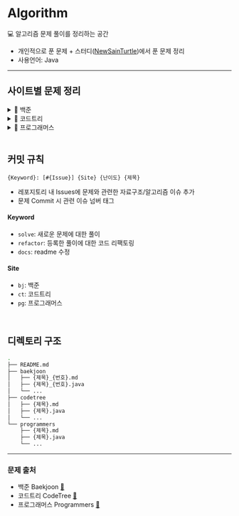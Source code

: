 # Algorithm

💻 알고리즘 문제 풀이를 정리하는 공간

- 개인적으로 푼 문제 + 스터디([NewSainTurtle](https://github.com/NewSainTurtle))에서 푼 문제 정리
- 사용언어: Java

---

## 사이트별 문제 정리

<details>
  <summary>📁 백준</summary>
  </br>

<div markdown="1">

|                                                난이도                                                |  번호   | 제목               |                     문제                      |                   풀이                    |
|:-------------------------------------------------------------------------------------------------:|:-----:|------------------|:-------------------------------------------:|:---------------------------------------:|
| <img height="20px" width="20px" align="center" src="https://static.solved.ac/tier_small/14.svg"/> | 17825 | 주사위 윷놀이          | [🔍](https://www.acmicpc.net/problem/17825) |    [📝](./baekjoon/주사위윷놀이_17825.md)     |
| <img height="20px" width="20px" align="center" src="https://static.solved.ac/tier_small/11.svg"/> | 19942 | 다이어트             | [🔍](https://www.acmicpc.net/problem/19942) |     [📝](./baekjoon/다이어트_19942.md)      |
| <img height="20px" width="20px" align="center" src="https://static.solved.ac/tier_small/12.svg"/> | 10836 | 여왕벌              | [🔍](https://www.acmicpc.net/problem/10836) |      [📝](./baekjoon/여왕벌_10836.md)      |
| <img height="20px" width="20px" align="center" src="https://static.solved.ac/tier_small/10.svg"/> | 9081  | 단어 맞추기           | [🔍](https://www.acmicpc.net/problem/9081)  |     [📝](./baekjoon/단어맞추기_9081.md)      |
| <img height="20px" width="20px" align="center" src="https://static.solved.ac/tier_small/12.svg"/> | 11559 | Puyo Puyo        | [🔍](https://www.acmicpc.net/problem/11559) |   [📝](./baekjoon/PuyoPuyo_11559.md)    |
| <img height="20px" width="20px" align="center" src="https://static.solved.ac/tier_small/8.svg"/>  | 2579  | 계단 오르기           | [🔍](https://www.acmicpc.net/problem/2579)  |     [📝](./baekjoon/계단오르기_2579.md)      |
| <img height="20px" width="20px" align="center" src="https://static.solved.ac/tier_small/11.svg"/> | 17609 | 회문               | [🔍](https://www.acmicpc.net/problem/17609) |      [📝](./baekjoon/회문_17609.md)       |
| <img height="20px" width="20px" align="center" src="https://static.solved.ac/tier_small/12.svg"/> | 1197  | 최소 스패닝 트리        | [🔍](https://www.acmicpc.net/problem/1197)  |    [📝](./baekjoon/최소스패닝트리_1197.md)     |
| <img height="20px" width="20px" align="center" src="https://static.solved.ac/tier_small/16.svg"/> | 23291 | 어항 정리            | [🔍](https://www.acmicpc.net/problem/23291) |     [📝](./baekjoon/어항정리_23291.md)      |
| <img height="20px" width="20px" align="center" src="https://static.solved.ac/tier_small/11.svg"/> | 7682  | 틱택토              | [🔍](https://www.acmicpc.net/problem/7682)  |      [📝](./baekjoon/틱택토_7682.md)       |
| <img height="20px" width="20px" align="center" src="https://static.solved.ac/tier_small/9.svg"/>  | 3085  | 사탕 게임            | [🔍](https://www.acmicpc.net/problem/3085)  |      [📝](./baekjoon/사탕게임_3085.md)      |
| <img height="20px" width="20px" align="center" src="https://static.solved.ac/tier_small/14.svg"/> | 11967 | 불켜기              | [🔍](https://www.acmicpc.net/problem/11967) |      [📝](./baekjoon/불켜기_11967.md)      |
| <img height="20px" width="20px" align="center" src="https://static.solved.ac/tier_small/11.svg"/> | 22251 | 빌런 호석            | [🔍](https://www.acmicpc.net/problem/22251) |     [📝](./baekjoon/빌런호석_22251.md)      |
| <img height="20px" width="20px" align="center" src="https://static.solved.ac/tier_small/11.svg"/> | 13164 | 행복 유치원           | [🔍](https://www.acmicpc.net/problem/13164) |     [📝](./baekjoon/행복유치원_13164.md)     |
| <img height="20px" width="20px" align="center" src="https://static.solved.ac/tier_small/11.svg"/> | 6198  | 옥상 정원 꾸미기        | [🔍](https://www.acmicpc.net/problem/6198)  |    [📝](./baekjoon/옥상정원꾸미기_6198.md)     |
| <img height="20px" width="20px" align="center" src="https://static.solved.ac/tier_small/10.svg"/> | 13335 | 트럭               | [🔍](https://www.acmicpc.net/problem/13335) |      [📝](./baekjoon/트럭_13335.md)       |
| <img height="20px" width="20px" align="center" src="https://static.solved.ac/tier_small/13.svg"/> | 22866 | 탑 보기             | [🔍](https://www.acmicpc.net/problem/22866) |      [📝](./baekjoon/탑보기_22866.md)      |
| <img height="20px" width="20px" align="center" src="https://static.solved.ac/tier_small/14.svg"/> | 1766  | 문제집              | [🔍](https://www.acmicpc.net/problem/1766)  |      [📝](./baekjoon/문제집_1766.md)       |
| <img height="20px" width="20px" align="center" src="https://static.solved.ac/tier_small/11.svg"/> | 6068  | 시간 관리하기          | [🔍](https://www.acmicpc.net/problem/6068)  |     [📝](./baekjoon/시간관리하기_6068.md)     |
| <img height="20px" width="20px" align="center" src="https://static.solved.ac/tier_small/13.svg"/> | 2623  | 음악프로그램           | [🔍](https://www.acmicpc.net/problem/2623)  |     [📝](./baekjoon/음악프로그램_2623.md)     |
| <img height="20px" width="20px" align="center" src="https://static.solved.ac/tier_small/12.svg"/> | 1253  | 좋다               | [🔍](https://www.acmicpc.net/problem/1253)  |       [📝](./baekjoon/좋다_1253.md)       |
| <img height="20px" width="20px" align="center" src="https://static.solved.ac/tier_small/11.svg"/> | 1107  | 리모컨              | [🔍](https://www.acmicpc.net/problem/1107)  |      [📝](./baekjoon/리모컨_1107.md)       |
| <img height="20px" width="20px" align="center" src="https://static.solved.ac/tier_small/12.svg"/> | 17092 | 색칠 공부            | [🔍](https://www.acmicpc.net/problem/17092) |     [📝](./baekjoon/색칠공부_17092.md)      |
| <img height="20px" width="20px" align="center" src="https://static.solved.ac/tier_small/11.svg"/> | 1038  | 감소하는 수           | [🔍](https://www.acmicpc.net/problem/1038)  |     [📝](./baekjoon/감소하는수_1038.md)      |
| <img height="20px" width="20px" align="center" src="https://static.solved.ac/tier_small/11.svg"/> | 18428 | 감시 피하기           | [🔍](https://www.acmicpc.net/problem/18428) |     [📝](./baekjoon/감시피하기_18428.md)     |
| <img height="20px" width="20px" align="center" src="https://static.solved.ac/tier_small/13.svg"/> | 1238  | 파티               | [🔍](https://www.acmicpc.net/problem/1238)  |       [📝](./baekjoon/파티_1238.md)       |
| <img height="20px" width="20px" align="center" src="https://static.solved.ac/tier_small/11.svg"/> | 26732 | Agar.io          | [🔍](https://www.acmicpc.net/problem/26732) |    [📝](./baekjoon/Agar.io_26732.md)    |
| <img height="20px" width="20px" align="center" src="https://static.solved.ac/tier_small/12.svg"/> | 23030 | 후다다닥을 이겨 츄르를 받자! | [🔍](https://www.acmicpc.net/problem/23030) | [📝](./baekjoon/후다다닥을이겨츄르를받자!_23030.md) |
| <img height="20px" width="20px" align="center" src="https://static.solved.ac/tier_small/15.svg"/> | 2263  | 트리의 순회           | [🔍](https://www.acmicpc.net/problem/2263)  |     [📝](./baekjoon/트리의순회_2263.md)      |
| <img height="20px" width="20px" align="center" src="https://static.solved.ac/tier_small/12.svg"/> | 17141 | 연구소 2            | [🔍](https://www.acmicpc.net/problem/17141) |     [📝](./baekjoon/연구소2_17141.md)      |
| <img height="20px" width="20px" align="center" src="https://static.solved.ac/tier_small/11.svg"/> | 1245  | 농장관리             | [🔍](https://www.acmicpc.net/problem/1245)  |     [📝](./baekjoon/농장관리_1245.java)     |
| <img height="20px" width="20px" align="center" src="https://static.solved.ac/tier_small/12.svg"/> | 1339  | 단어 수학            | [🔍](https://www.acmicpc.net/problem/1339)  |     [📝](./baekjoon/단어수학_1339.java)     |
| <img height="20px" width="20px" align="center" src="https://static.solved.ac/tier_small/13.svg"/> | 1941  | 소문난 칠공주          | [🔍](https://www.acmicpc.net/problem/1941)  |    [📝](./baekjoon/소문난칠공주_1941.java)    |
| <img height="20px" width="20px" align="center" src="https://static.solved.ac/tier_small/16.svg"/> | 3197  | 백조의 호수           | [🔍](https://www.acmicpc.net/problem/3197)  |    [📝](./baekjoon/백조의호수_3197.java)     |
| <img height="20px" width="20px" align="center" src="https://static.solved.ac/tier_small/11.svg"/> | 12904 | A와 B             | [🔍](https://www.acmicpc.net/problem/12904) |     [📝](./baekjoon/A와B_12904.java)     |
| <img height="20px" width="20px" align="center" src="https://static.solved.ac/tier_small/15.svg"/> | 13459 | 구슬 탈출            | [🔍](https://www.acmicpc.net/problem/13459) |    [📝](./baekjoon/구슬탈출_13459.java)     |
| <img height="20px" width="20px" align="center" src="https://static.solved.ac/tier_small/13.svg"/> | 23354 | 군탈체포조            | [🔍](https://www.acmicpc.net/problem/23354) |    [📝](./baekjoon/군탈체포조_23354.java)    |
| <img height="20px" width="20px" align="center" src="https://static.solved.ac/tier_small/11.svg"/> | 2116  | 주사위 쌓기           | [🔍](https://www.acmicpc.net/problem/2116)  |    [📝](./baekjoon/주사위쌓기_2116.java)     |
| <img height="20px" width="20px" align="center" src="https://static.solved.ac/tier_small/11.svg"/> | 14503 | 로봇 청소기           | [🔍](https://www.acmicpc.net/problem/14503) |    [📝](./baekjoon/로봇청소기_14503.java)    |
| <img height="20px" width="20px" align="center" src="https://static.solved.ac/tier_small/13.svg"/> | 1600  | 말이 되고픈 원숭이       | [🔍](https://www.acmicpc.net/problem/1600)  |   [📝](./baekjoon/말이되고픈원숭이_1600.java)   |
| <img height="20px" width="20px" align="center" src="https://static.solved.ac/tier_small/11.svg"/> | 16926 | 배열 돌리기 1         | [🔍](https://www.acmicpc.net/problem/16926) |   [📝](./baekjoon/배열돌리기1_16926.java)    |
| <img height="20px" width="20px" align="center" src="https://static.solved.ac/tier_small/11.svg"/> | 16935 | 배열 돌리기 3         | [🔍](https://www.acmicpc.net/problem/16935) |   [📝](./baekjoon/배열돌리기3_16935.java)    |
| <img height="20px" width="20px" align="center" src="https://static.solved.ac/tier_small/15.svg"/> | 17143 | 낚시왕              | [🔍](https://www.acmicpc.net/problem/17143) |     [📝](./baekjoon/낚시왕_17143.java)     |
| <img height="20px" width="20px" align="center" src="https://static.solved.ac/tier_small/11.svg"/> | 2493  | 탑                | [🔍](https://www.acmicpc.net/problem/2493)  |      [📝](./baekjoon/탑_2493.java)       |
| <img height="20px" width="20px" align="center" src="https://static.solved.ac/tier_small/12.svg"/> | 6137  | 문자열 생성           | [🔍](https://www.acmicpc.net/problem/6137)  |    [📝](./baekjoon/문자열생성_6137.java)     |
| <img height="20px" width="20px" align="center" src="https://static.solved.ac/tier_small/12.svg"/> | 17404 | RGB거리 2          | [🔍](https://www.acmicpc.net/problem/17404) |   [📝](./baekjoon/RGB거리2_17404.java)    |
| <img height="20px" width="20px" align="center" src="https://static.solved.ac/tier_small/12.svg"/> | 16197 | 두 동전             | [🔍](https://www.acmicpc.net/problem/16197) |     [📝](./baekjoon/두동전_16197.java)     |
| <img height="20px" width="20px" align="center" src="https://static.solved.ac/tier_small/12.svg"/> | 7662  | 이중 우선순위 큐        | [🔍](https://www.acmicpc.net/problem/7662)  |   [📝](./baekjoon/이중우선순위큐_7662.java)    |
| <img height="20px" width="20px" align="center" src="https://static.solved.ac/tier_small/12.svg"/> | 1461  | 도서관              | [🔍](https://www.acmicpc.net/problem/1461)  |     [📝](./baekjoon/도서관_1461.java)      |
| <img height="20px" width="20px" align="center" src="https://static.solved.ac/tier_small/11.svg"/> | 5549  | 행성 탐사            | [🔍](https://www.acmicpc.net/problem/5549)  |      [📝](./baekjoon/행성탐사_5549.md)      |
| <img height="20px" width="20px" align="center" src="https://static.solved.ac/tier_small/11.svg"/> | 16928 | 뱀과 사다리 게임        | [🔍](https://www.acmicpc.net/problem/16928) |   [📝](./baekjoon/뱀과사다리게임_16928.java)   |
| <img height="20px" width="20px" align="center" src="https://static.solved.ac/tier_small/12.svg"/> | 16292 | Two Dots         | [🔍](https://www.acmicpc.net/problem/16292) |   [📝](./baekjoon/TwoDots_16292.java)   |
| <img height="20px" width="20px" align="center" src="https://static.solved.ac/tier_small/11.svg"/> | 14719 | 빗물               | [🔍](https://www.acmicpc.net/problem/14719) |     [📝](./baekjoon/빗물_14719.java)      |
| <img height="20px" width="20px" align="center" src="https://static.solved.ac/tier_small/12.svg"/> | 2251  | 물통               | [🔍](https://www.acmicpc.net/problem/2251)  |       [📝](./baekjoon/물통_2251.md)       |
| <img height="20px" width="20px" align="center" src="https://static.solved.ac/tier_small/8.svg"/>  | 14501 | 퇴사               | [🔍](https://www.acmicpc.net/problem/14501) |      [📝](./baekjoon/퇴사_14501.md)       |
| <img height="20px" width="20px" align="center" src="https://static.solved.ac/tier_small/12.svg"/> | 17406 | 배열 돌리기 4         | [🔍](https://www.acmicpc.net/problem/17406) |   [📝](./baekjoon/배열돌리기4_17406.java)    |
| <img height="20px" width="20px" align="center" src="https://static.solved.ac/tier_small/11.svg"/> | 2212  | 센서               | [🔍](https://www.acmicpc.net/problem/2212)  |       [📝](./baekjoon/센서_2212.md)       |
| <img height="20px" width="20px" align="center" src="https://static.solved.ac/tier_small/13.svg"/> | 16637 | 괄호 추가하기          | [🔍](https://www.acmicpc.net/problem/16637) |    [📝](./baekjoon/괄호추가하기_16637.md)     |
| <img height="20px" width="20px" align="center" src="https://static.solved.ac/tier_small/12.svg"/> | 14499 | 주사위 굴리기          | [🔍](https://www.acmicpc.net/problem/14499) |   [📝](./baekjoon/주사위굴리기_14499.java)    |
| <img height="20px" width="20px" align="center" src="https://static.solved.ac/tier_small/12.svg"/> | 6987  | 월드컵              | [🔍](https://www.acmicpc.net/problem/6987)  |      [📝](./baekjoon/월드컵_6987.md)       |
| <img height="20px" width="20px" align="center" src="https://static.solved.ac/tier_small/12.svg"/> | 14502 | 연구소              | [🔍](https://www.acmicpc.net/problem/14502) |     [📝](./baekjoon/연구소_14502.java)     |
| <img height="20px" width="20px" align="center" src="https://static.solved.ac/tier_small/10.svg"/> | 10844 | 쉬운 계단 수          | [🔍](https://www.acmicpc.net/problem/10844) |     [📝](./baekjoon/쉬운계단수_10844.md)     |
| <img height="20px" width="20px" align="center" src="https://static.solved.ac/tier_small/13.svg"/> | 4179  | 불!               | [🔍](https://www.acmicpc.net/problem/4179)  |       [📝](./baekjoon/불_4179.md)        |
| <img height="20px" width="20px" align="center" src="https://static.solved.ac/tier_small/12.svg"/> | 14502 | 연구소              | [🔍](https://www.acmicpc.net/problem/14502) |     [📝](./baekjoon/연구소_14502.java)     |
| <img height="20px" width="20px" align="center" src="https://static.solved.ac/tier_small/11.svg"/> | 18405 | 경쟁적 전염           | [🔍](https://www.acmicpc.net/problem/18405) |    [📝](./baekjoon/경쟁적전염_18405.java)    |
| <img height="20px" width="20px" align="center" src="https://static.solved.ac/tier_small/12.svg"/> | 16120 | PPAP             | [🔍](https://www.acmicpc.net/problem/16120) |     [📝](./baekjoon/PPAP_16120.md)      |

</div>
</details>

<details>
  <summary>📁 코드트리</summary>
  </br>

<div markdown="1">

|                                                난이도                                                | 제목          |                                               문제                                                |              풀이              |
|:-------------------------------------------------------------------------------------------------:|-------------|:-----------------------------------------------------------------------------------------------:|:----------------------------:|
| <img height="20px" width="20px" align="center" src="https://static.solved.ac/tier_small/16.svg"/> | 산타의 선물 공장 2 | [🔍](https://www.codetree.ai/training-field/frequent-problems/santa-gift-factory-2/description) | [📝](./codetree/산타의선물공장2.md) |
| <img height="20px" width="20px" align="center" src="https://static.solved.ac/tier_small/14.svg"/> | 포탑 부수기      |  [🔍](https://www.codetree.ai/training-field/frequent-problems/destroy-the-turret/description)  |  [📝](./codetree/포탑부수기.md)   |
| <img height="20px" width="20px" align="center" src="https://static.solved.ac/tier_small/14.svg"/> | 코드트리 빵      |  [🔍](https://www.codetree.ai/training-field/frequent-problems/codetree-mon-bread/description)  |  [📝](./codetree/코드트리빵.md)   |
| <img height="20px" width="20px" align="center" src="https://static.solved.ac/tier_small/14.svg"/> | 싸움땅         |    [🔍](https://www.codetree.ai/training-field/frequent-problems/battle-ground/description)     |   [📝](./codetree/싸움땅.md)    |

</div>
</details>

<details>
  <summary>📁 프로그래머스</summary>
  </br>

<div markdown="1">

| 난이도    | 제목        |                                   문제                                   |                풀이                |
|--------|-----------|:----------------------------------------------------------------------:|:--------------------------------:|
| ⭐️⭐️   | 프렌즈4블록    | [🔍](https://school.programmers.co.kr/learn/courses/30/lessons/17679)  |  [📝](./programmers/프렌즈4블록.md)   |
| ⭐️⭐️   | 방금그곡      | [🔍](https://school.programmers.co.kr/learn/courses/30/lessons/17683)  |   [📝](./programmers/방금그곡.md)    |
| ⭐️⭐️⭐️ | 징검다리 건너기  | [🔍](https://school.programmers.co.kr/learn/courses/30/lessons/64062)  |  [📝](./programmers/징검다리건너기.md)  |
| ⭐️⭐️   | 후보키       | [🔍](https://school.programmers.co.kr/learn/courses/30/lessons/42890)  |    [📝](./programmers/후보키.md)    |
| ⭐️⭐️⭐️ | 합승 택시 요금  | [🔍](https://school.programmers.co.kr/learn/courses/30/lessons/72413)  |  [📝](./programmers/합승택시요금.md)   |
| ⭐️⭐️   | 파일명 정렬    | [🔍](https://school.programmers.co.kr/learn/courses/30/lessons/17686)  |   [📝](./programmers/파일명정렬.md)   |
| ⭐️     | 동영상 재생기   | [🔍](https://school.programmers.co.kr/learn/courses/30/lessons/340213) | [📝](./programmers/동영상재생기.java)  |
| ⭐️⭐️   | 퍼즐 게임 챌린지 | [🔍](https://school.programmers.co.kr/learn/courses/30/lessons/340212) | [📝](./programmers/퍼즐게임챌린지.java) |

</div>
</details>

<br>

## 커밋 규칙

```
{Keyword}: [#{Issue}] {Site} {난이도} {제목}
```

- 레포지토리 내 Issues에 문제와 관련한 자료구조/알고리즘 이슈 추가
- 문제 Commit 시 관련 이슈 넘버 태그

#### Keyword

- `solve`: 새로운 문제에 대한 풀이
- `refactor`: 등록한 풀이에 대한 코드 리팩토링
- `docs`: readme 수정

#### Site

- `bj`: 백준
- `ct`: 코드트리
- `pg`: 프로그래머스

<br>

## 디렉토리 구조

```bash
.
├── README.md
├── baekjoon
│   ├── {제목}_{번호}.md
│   ├── {제목}_{번호}.java
│   └── ...
├── codetree
│   ├── {제목}.md
│   ├── {제목}.java
│   └── ...
└── programmers
    ├── {제목}.md
    ├── {제목}.java    
    └── ...
```

---

### 문제 출처

- 백준 Baekjoon [🔗](https://www.acmicpc.net)
- 코드트리 CodeTree [🔗](https://www.codetree.ai/training-field/frequent-problems)
- 프로그래머스 Programmers [🔗](https://programmers.co.kr/learn/challenges)
